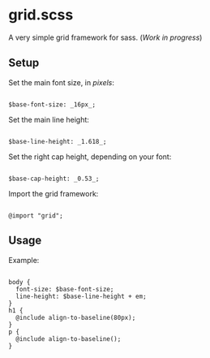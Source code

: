 grid.scss
=========

A very simple grid framework for sass. (_Work in progress_)

## Setup

Set the main font size, in _pixels_:

<code>
$base-font-size: _16px_;
</code>

Set the main line height:

<code>
$base-line-height: _1.618_;
</code>

Set the right cap height, depending on your font:

<code>
$base-cap-height: _0.53_;
</code>

Import the grid framework:

<code>
@import "grid";
</code>

## Usage

Example:

<pre><code>
body {
  font-size: $base-font-size;
  line-height: $base-line-height + em;
}
h1 {
  @include align-to-baseline(80px);
}
p {
  @include align-to-baseline();
}
</code></pre> 

